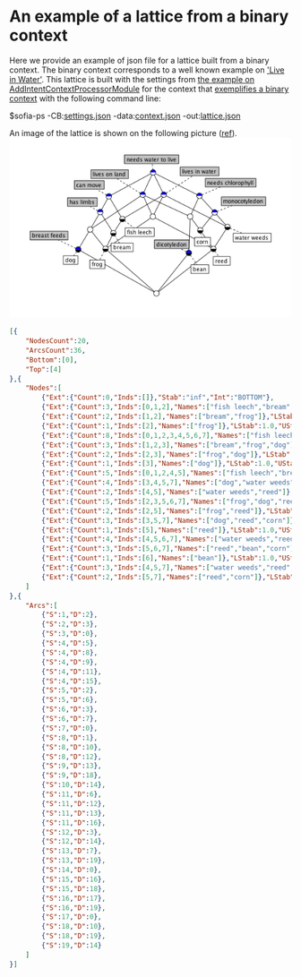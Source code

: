 # An example of a lattice from a binary context

Here we provide an example of json file for a lattice built from a binary context. The binary context corresponds to a well known example on ['Live in Water'](http://www.upriss.org.uk/fca/examples.html). This lattice is built with the settings from [the example on AddIntentContextProcessorModule](https://github.com/AlekseyBuzmakov/FCAPS/blob/master/FCAPS/schemas/EXAMPLES/AddIntentContextProcessor-for-StandardFCA.md) for the context that [exemplifies a binary context](https://github.com/AlekseyBuzmakov/FCAPS/blob/master/FCAPS/schemas/EXAMPLES/context-for-StandardFCA.md) with the following command line:

$sofia-ps -CB:[settings.json](https://github.com/AlekseyBuzmakov/FCAPS/raw/master/FCAPS/schemas/EXAMPLES/AddIntentContextProcessor-for-StandardFCA.json) -data:[context.json](https://github.com/AlekseyBuzmakov/FCAPS/raw/master/FCAPS/schemas/EXAMPLES/context-for-StandardFCA.json) -out:[lattice.json]()


An image of the lattice is shown on the following picture ([ref](http://www.upriss.org.uk/fca/examples.html)).
![A lattice visualisation](resourses.md/liveinwater-lattice.png)

```json
[{
	"NodesCount":20,
	"ArcsCount":36,
	"Bottom":[0],
	"Top":[4]
},{ 
	"Nodes":[
		{"Ext":{"Count":0,"Inds":[]},"Stab":"inf","Int":"BOTTOM"},
		{"Ext":{"Count":3,"Inds":[0,1,2],"Names":["fish leech","bream","frog"]},"LStab":1.0,"UStab":1,"Stab":1.0,"Int":{"Count":3,"Names":["needs water to live","lives in water","can move"]}},
		{"Ext":{"Count":2,"Inds":[1,2],"Names":["bream","frog"]},"LStab":1.0,"UStab":1,"Stab":1.0,"Int":{"Count":4,"Names":["needs water to live","lives in water","can move","has limbs"]}},
		{"Ext":{"Count":1,"Inds":[2],"Names":["frog"]},"LStab":1.0,"UStab":1,"Stab":1.0,"Int":{"Count":5,"Names":["needs water to live","lives in water","lives on land","can move","has limbs"]}},
		{"Ext":{"Count":8,"Inds":[0,1,2,3,4,5,6,7],"Names":["fish leech","bream","frog","dog","water weeds","reed","bean","corn"]},"LStab":1.2995602818589079,"UStab":3,"Stab":1.8300749985576877,"Int":{"Count":1,"Names":["needs water to live"]}},
		{"Ext":{"Count":3,"Inds":[1,2,3],"Names":["bream","frog","dog"]},"LStab":3.344763702117781e-17,"UStab":1,"Stab":0.4150374992788438,"Int":{"Count":2,"Names":["needs water to live","has limbs"]}},
		{"Ext":{"Count":2,"Inds":[2,3],"Names":["frog","dog"]},"LStab":3.344763702117781e-17,"UStab":1,"Stab":0.4150374992788438,"Int":{"Count":3,"Names":["needs water to live","lives on land","has limbs"]}},
		{"Ext":{"Count":1,"Inds":[3],"Names":["dog"]},"LStab":1.0,"UStab":1,"Stab":1.0,"Int":{"Count":5,"Names":["needs water to live","lives on land","monocotyledon","has limbs","breast feeds"]}},
		{"Ext":{"Count":5,"Inds":[0,1,2,4,5],"Names":["fish leech","bream","frog","water weeds","reed"]},"LStab":1.0,"UStab":2,"Stab":1.415037499278844,"Int":{"Count":2,"Names":["needs water to live","lives in water"]}},
		{"Ext":{"Count":4,"Inds":[3,4,5,7],"Names":["dog","water weeds","reed","corn"]},"LStab":3.344763702117781e-17,"UStab":1,"Stab":0.4150374992788438,"Int":{"Count":2,"Names":["needs water to live","monocotyledon"]}},
		{"Ext":{"Count":2,"Inds":[4,5],"Names":["water weeds","reed"]},"LStab":1.0,"UStab":1,"Stab":1.0,"Int":{"Count":4,"Names":["needs water to live","lives in water","needs chlorophyll","monocotyledon"]}},
		{"Ext":{"Count":5,"Inds":[2,3,5,6,7],"Names":["frog","dog","reed","bean","corn"]},"LStab":0.4150374992788437,"UStab":2,"Stab":1.0931094043914816,"Int":{"Count":2,"Names":["needs water to live","lives on land"]}},
		{"Ext":{"Count":2,"Inds":[2,5],"Names":["frog","reed"]},"LStab":3.344763702117781e-17,"UStab":1,"Stab":0.4150374992788438,"Int":{"Count":3,"Names":["needs water to live","lives in water","lives on land"]}},
		{"Ext":{"Count":3,"Inds":[3,5,7],"Names":["dog","reed","corn"]},"LStab":0.4150374992788438,"UStab":1,"Stab":0.6780719051126377,"Int":{"Count":3,"Names":["needs water to live","lives on land","monocotyledon"]}},
		{"Ext":{"Count":1,"Inds":[5],"Names":["reed"]},"LStab":1.0,"UStab":1,"Stab":1.0,"Int":{"Count":5,"Names":["needs water to live","lives in water","lives on land","needs chlorophyll","monocotyledon"]}},
		{"Ext":{"Count":4,"Inds":[4,5,6,7],"Names":["water weeds","reed","bean","corn"]},"LStab":3.344763702117781e-17,"UStab":1,"Stab":0.4150374992788438,"Int":{"Count":2,"Names":["needs water to live","needs chlorophyll"]}},
		{"Ext":{"Count":3,"Inds":[5,6,7],"Names":["reed","bean","corn"]},"LStab":0.4150374992788438,"UStab":1,"Stab":0.6780719051126377,"Int":{"Count":3,"Names":["needs water to live","lives on land","needs chlorophyll"]}},
		{"Ext":{"Count":1,"Inds":[6],"Names":["bean"]},"LStab":1.0,"UStab":1,"Stab":1.0,"Int":{"Count":4,"Names":["needs water to live","lives on land","needs chlorophyll","dicotyledon"]}},
		{"Ext":{"Count":3,"Inds":[4,5,7],"Names":["water weeds","reed","corn"]},"LStab":3.344763702117781e-17,"UStab":1,"Stab":0.4150374992788438,"Int":{"Count":3,"Names":["needs water to live","needs chlorophyll","monocotyledon"]}},
		{"Ext":{"Count":2,"Inds":[5,7],"Names":["reed","corn"]},"LStab":1.0,"UStab":1,"Stab":1.0,"Int":{"Count":4,"Names":["needs water to live","lives on land","needs chlorophyll","monocotyledon"]}}
	]
},{ 
	"Arcs":[
		{"S":1,"D":2},
		{"S":2,"D":3},
		{"S":3,"D":0},
		{"S":4,"D":5},
		{"S":4,"D":8},
		{"S":4,"D":9},
		{"S":4,"D":11},
		{"S":4,"D":15},
		{"S":5,"D":2},
		{"S":5,"D":6},
		{"S":6,"D":3},
		{"S":6,"D":7},
		{"S":7,"D":0},
		{"S":8,"D":1},
		{"S":8,"D":10},
		{"S":8,"D":12},
		{"S":9,"D":13},
		{"S":9,"D":18},
		{"S":10,"D":14},
		{"S":11,"D":6},
		{"S":11,"D":12},
		{"S":11,"D":13},
		{"S":11,"D":16},
		{"S":12,"D":3},
		{"S":12,"D":14},
		{"S":13,"D":7},
		{"S":13,"D":19},
		{"S":14,"D":0},
		{"S":15,"D":16},
		{"S":15,"D":18},
		{"S":16,"D":17},
		{"S":16,"D":19},
		{"S":17,"D":0},
		{"S":18,"D":10},
		{"S":18,"D":19},
		{"S":19,"D":14}
	]
}]
```

